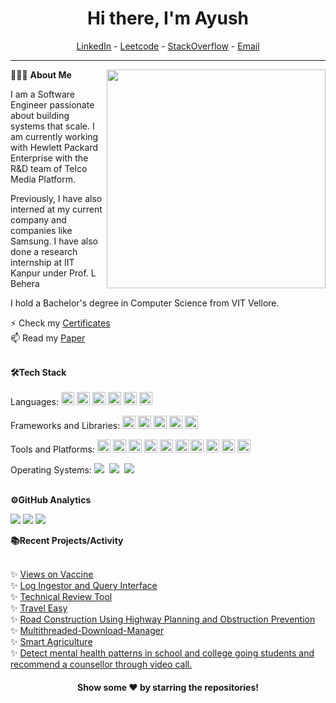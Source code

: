 <!--- Body Begins -->
<h1 align="center"> Hi there, I'm Ayush</a> </h1>

<!--- Adding Header Elements -->
<p align="center">
  <a href="https://www.linkedin.com/in/ayushsharma2k/">LinkedIn</a> - 
  <a href="https://leetcode.com/u/ayushs_2k1/">Leetcode</a> -
  <a href="https://stackoverflow.com/users/12344814/ayush-sharma">StackOverflow</a> -
  <a href="mailto:ayushsharma.2k1@gmail.com">Email</a>

-----------------------------------------------------------
👨🏻‍💻 **About Me**<img src="https://raw.githubusercontent.com/sanjay-kv/sanjay-kv/main/Assets/illustration.png" min-width="300px" max-width="300px" width="350px" align="right"> 

I am a Software Engineer passionate about building systems that scale. I am currently working with Hewlett Packard Enterprise with the R&D team of Telco Media Platform.

Previously, I have also interned at my current company and companies like Samsung. I have also done a research internship at IIT Kanpur under Prof. L Behera

I hold a Bachelor's degree in Computer Science from VIT Vellore.

⚡ Check my [Certificates](https://www.linkedin.com/in/ayushsharma2k/details/certifications/)<br>
📫 Read my [Paper](https://www.ijser.org/onlineResearchPaperViewer.aspx?A-Comparative-Study-on-Efficiencies-of-Variants-of-Convolutional-Neural-Networks-based-on-Image-Classification-Task.pdf)<br>

<br>

<!--- Adding Tech Stack open Section -->
<summary><b>🛠Tech Stack</b></summary><br>
Languages: 
<a href="https://www.java.com/" title="Java"><img src="https://github.com/get-icon/geticon/raw/master/icons/java.svg" alt="Java" width="21px" height="21px"></a>
<a href="https://www.python.org/" title="Python"><img src="https://github.com/get-icon/geticon/raw/master/icons/python.svg" alt="Python" width="21px" height="21px"></a>
<a href="https://en.wikipedia.org/wiki/C_(programming_language)" title="C"><img src="https://github.com/get-icon/geticon/raw/master/icons/c.svg" alt="C" width="21px" height="21px"></a>
<a href="https://isocpp.org/" title="C++"><img src="https://github.com/get-icon/geticon/raw/master/icons/c-plusplus.svg" alt="C++" width="21px" height="21px"></a>
<a href="https://dev.mysql.com/" title="MySQL"><img src="https://github.com/get-icon/geticon/raw/master/icons/mysql.svg" alt="MySQL" width="21px" height="21px"></a>
<a href="https://www.r-project.org/" title="R"><img src="https://github.com/get-icon/geticon/raw/master/icons/r-lang.svg" alt="R" width="21px" height="21px"></a>

Frameworks and Libraries: <!--- Frameworks and Libraries goes here -->
<a href="https://numpy.org/" title="NumPy"><img src="https://github.com/get-icon/geticon/raw/master/icons/numpy-icon.svg" alt="NumPy" width="21px" height="21px"></a>
<a href="https://pandas.pydata.org/" title="pandas"><img src="https://github.com/get-icon/geticon/raw/master/icons/pandas-icon.svg" alt="pandas" width="21px" height="21px"></a>
<a href="https://scikit-learn.org/stable/" title="scikit-learn"><img src="https://github.com/scikit-learn/blog/blob/main/assets/images/scikit-learn-logo.png" alt="scikit-learn" 
width="21px" height="21px"></a>
<a href="https://www.tensorflow.org/" title="tensorflow"><img src="https://github.com/get-icon/geticon/blob/master/icons/tensorflow.svg" alt="tensorflow" width="21px" height="21px"></a>
<a href="https://kubernetes.io/" title="kubernetes"><img src="https://github.com/get-icon/geticon/blob/master/icons/kubernetes.svg" alt="kubernetes" width="21px" height="21px"></a>

Tools and Platforms: 
<a href="https://git-scm.com/" title="Git"><img src="https://github.com/get-icon/geticon/raw/master/icons/git-icon.svg" alt="Git" width="21px" height="21px"></a>
<a href="https://www.docker.com/" title="docker"><img src="https://github.com/get-icon/geticon/raw/master/icons/docker-icon.svg" alt="docker" width="21px" height="21px"></a>
<a href="https://prometheus.io/" title="prometheus"><img src="https://github.com/get-icon/geticon/blob/master/icons/prometheus.svg" alt="prometheus" width="21px" height="21px"></a>
<a href="https://grafana.com/" title="grafana"><img src="https://github.com/get-icon/geticon/blob/master/icons/grafana.svg" alt="grafana" width="21px" height="21px"></a>
<a href="https://www.postman.com/" title="postman"><img src="https://github.com/get-icon/geticon/blob/master/icons/postman.svg" alt="postman" width="21px" height="21px"></a>
<a href="https://www.jenkins.io/" title="jenkins"><img src="https://github.com/get-icon/geticon/blob/master/icons/jenkins.svg" alt="jenkins" width="21px" height="21px"></a>
<a href="https://www.atlassian.com/software/jira?&aceid=&adposition=&adgroup=143485223644&campaign=18442427757&creative=696980129686&device=c&keyword=jira&matchtype=e&network=g&placement=&ds_kids=p73345677068&ds_e=GOOGLE&ds_eid=700000001558501&ds_e1=GOOGLE&gad_source=1&gclid=Cj0KCQjw-uK0BhC0ARIsANQtgGO9A5VDMxp70csS7hFxHffuXSWt5lMxP9wuyMgI_M9g-S_I-09IxCUaAldFEALw_wcB&gclsrc=aw.ds" title="jira"><img src="https://github.com/get-icon/geticon/blob/master/icons/jira.svg" alt="jira" width="21px" height="21px"></a>
<a href="https://code.visualstudio.com/" title="Visual Studio Code"><img src="https://github.com/get-icon/geticon/raw/master/icons/visual-studio-code.svg" alt="Visual Studio Code" width="21px" height="21px"></a>
<a href="https://www.eclipse.org/" title="eclipse"><img src="https://github.com/get-icon/geticon/blob/master/icons/eclipse.svg" alt="eclipse" width="21px" height="21px"></a>
<a href="https://jupyter.org/" title="jupyter"><img src="https://github.com/get-icon/geticon/blob/master/icons/jupyter.svg" alt="jupyter" width="21px" height="21px"></a>

Operating Systems: 
<img src="https://img.shields.io/badge/-Linux-EDBD2B?logo=Linux&logoColor=black&style=flat">&nbsp;
<img src="https://img.shields.io/badge/-Mac-F7F7F7?logo=Macos&logoColor=black&style=flat">&nbsp;
<img src="https://img.shields.io/badge/-Windows-0F7BCF?logo=Windows&logoColor=white&style=flat">&nbsp;

<!--- Section on GitHub Analytics -->

<br>

<summary><b>⚙️GitHub Analytics</b></summary>

![](http://github-profile-summary-cards.vercel.app/api/cards/profile-details?username=ayushs2k1&theme=github_dark)
![](http://github-profile-summary-cards.vercel.app/api/cards/repos-per-language?username=ayushs2k1&theme=github_dark)
![](http://github-profile-summary-cards.vercel.app/api/cards/stats?username=ayushs2k1&theme=github_dark)
     


<!--- 3rd Section on Recent Projects -->
<summary><b>📚Recent Projects/Activity</b></summary><br>

  ✨ [Views on Vaccine](https://github.com/ayushs2k1/ViewsOnVaccine)<br>
  ✨ [Log Ingestor and Query Interface](https://github.com/ayushs2k1/Log-Ingestor-and-Query-Interface)<br>
  ✨ [Technical Review Tool](https://github.com/ayushs2k1/Technical-Review-Tool)<br> 
  ✨ [Travel Easy](https://github.com/ayushs2k1/TravelEasy-DBMS-Project)<br>
  ✨ [Road Construction Using Highway Planning and Obstruction Prevention](https://github.com/ayushs2k1/Operating-Systems-Project)<br>
  ✨ [Multithreaded-Download-Manager](https://github.com/ayushs2k1/Multithreaded-Download-Manager)<br>
  ✨ [Smart Agriculture](https://github.com/ayushs2k1/SmartAgri)<br>
  ✨ [Detect mental health patterns in school and college going students and recommend a counsellor through video call.](https://github.com/ayushs2k1/Exypnos-vit-hack/tree/main)<br>

<div align="center">


#### Show some ❤️ by starring the repositories!
</div>

<!--- Footer End -->
<!--- Body End -->
